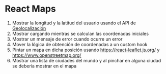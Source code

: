 # React Maps

1. Mostrar la longitud y la latitud del usuario usando el API de [Geolocalización](https://developer.mozilla.org/en-US/docs/Web/API/Geolocation_API)
2. Mostrar cargando mientras se calculan las coordenadas iniciales
3. Mostrar un mensaje de error cuando ocurre un error
4. Mover la lógica de obtención de coordenadas a un custom hook
5. Pintar un mapa en dicha posición usando https://react-leaflet.js.org/ y https://www.openstreetmap.org/
6. Mostrar una lista de ciudades del mundo y al pinchar en alguna ciudad se debería mostrar en el mapa
